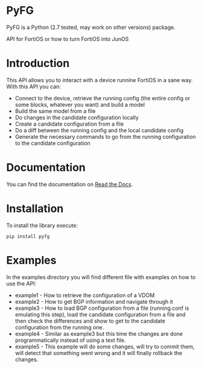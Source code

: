 # PyFG

PyFG is a Python (2.7 tested, may work on other versions) package.

API for FortiOS or how to turn FortiOS into JunOS

# Introduction

This API allows you to interact with a device runnine FortiOS in a sane way. With this API you can:

- Connect to the device, retrieve the running config (the entire config or some blocks, whatever you want) and build a model
- Build the same model from a file
- Do changes in the candidate configuration locally
- Create a candidate configuration from a file
- Do a diff between the running config and the local candidate config
- Generate the necessary commands to go from the running configuration to the candidate configuration

# Documentation

You can find the documentation on [Read the Docs](https://pyfg.readthedocs.io/en/latest/index.html).

# Installation

To install the library execute:

```
pip install pyfg
```

# Examples

In the examples directory you will find different file with examples on how to use the API:

- example1 - How to retrieve the configuration of a VDOM
- example2 - How to get BGP information and navigate through it
- example3 - How to load BGP configuration from a file (running.conf is emulating this step), load the candidate configuration from a file and then check the differences and show to get to the candidate configuration from the running one.
- example4 - Similar as example3 but this time the changes are done programmatically instead of using a text file.
- example5 - This example will do some changes, will try to commit them, will detect that something went wrong and it will finally rollback the changes.
